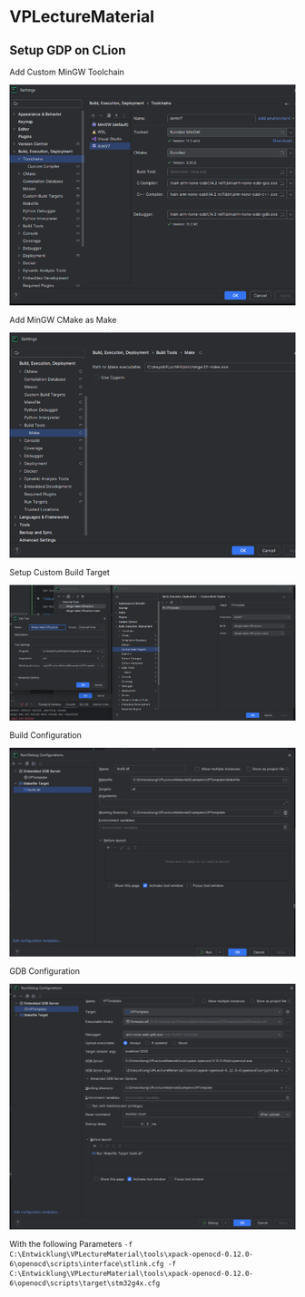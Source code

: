 # VPLectureMaterial

## Setup GDP on CLion

Add Custom MinGW Toolchain

![img.png](img.png)

Add MinGW CMake as Make

![img_1.png](img_1.png)

Setup Custom Build Target

![img_2.png](img_2.png)

Build Configuration

![img_3.png](img_3.png)

GDB Configuration

![img_4.png](img_4.png)

With the following Parameters `-f C:\Entwicklung\VPLectureMaterial\tools\xpack-openocd-0.12.0-6\openocd\scripts\interface\stlink.cfg -f C:\Entwicklung\VPLectureMaterial\tools\xpack-openocd-0.12.0-6\openocd\scripts\target\stm32g4x.cfg`